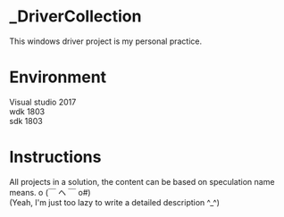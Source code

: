 # _DriverCollection
This windows driver project is my personal practice.
# Environment
Visual studio 2017  
wdk 1803  
sdk 1803  
# Instructions
All projects in a solution, the content can be based on speculation name means.   o (￣ ヘ ￣ o#)  
(Yeah, I'm just too lazy to write a detailed description ^_^)
